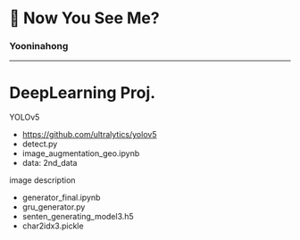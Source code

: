 # 👀 Now You See Me?
### Yooninahong
---
DeepLearning Proj.
=======
YOLOv5
- https://github.com/ultralytics/yolov5 
- detect.py
- image_augmentation_geo.ipynb
- data: 2nd_data

image description
- generator_final.ipynb
- gru_generator.py
- senten_generating_model3.h5
- char2idx3.pickle
